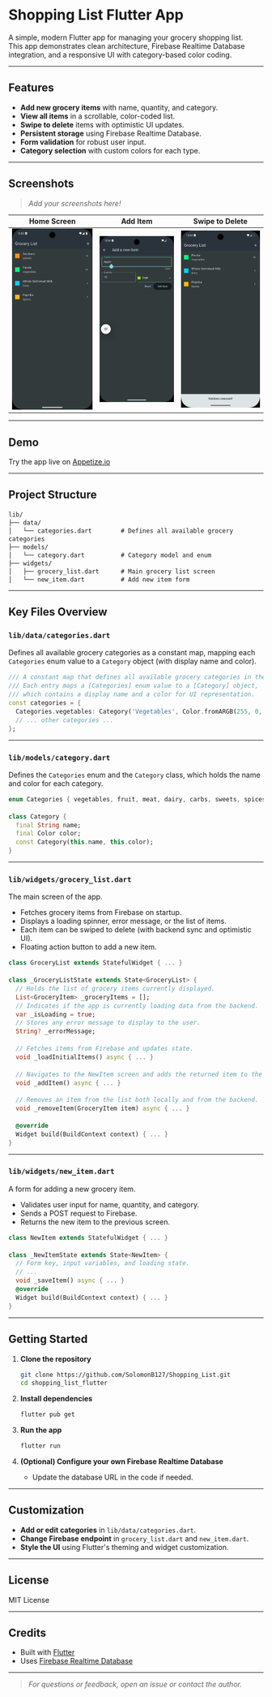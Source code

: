 # Shopping List Flutter App

A simple, modern Flutter app for managing your grocery shopping list.  
This app demonstrates clean architecture, Firebase Realtime Database integration, and a responsive UI with category-based color coding.

---

## Features

- **Add new grocery items** with name, quantity, and category.
- **View all items** in a scrollable, color-coded list.
- **Swipe to delete** items with optimistic UI updates.
- **Persistent storage** using Firebase Realtime Database.
- **Form validation** for robust user input.
- **Category selection** with custom colors for each type.

---

## Screenshots

> _Add your screenshots here!_

| Home Screen | Add Item | Swipe to Delete |
|-------------|----------|----------------|
| ![Home](/assets/screenshots/home.png) | ![Add](/assets/screenshots/add.png) | ![Delete](/assets/screenshots/delete.png) |

---

## Demo

Try the app live on [Appetize.io](https://appetize.io/)  
<!-- > _Replace this link with your actual Appetize demo URL._ -->

---

## Project Structure

```
lib/
├── data/
│   └── categories.dart        # Defines all available grocery categories
├── models/
│   └── category.dart          # Category model and enum
├── widgets/
│   ├── grocery_list.dart      # Main grocery list screen
│   └── new_item.dart          # Add new item form
```

---

## Key Files Overview

### `lib/data/categories.dart`

Defines all available grocery categories as a constant map, mapping each `Categories` enum value to a `Category` object (with display name and color).

```dart
/// A constant map that defines all available grocery categories in the app.
/// Each entry maps a [Categories] enum value to a [Category] object,
/// which contains a display name and a color for UI representation.
const categories = {
  Categories.vegetables: Category('Vegetables', Color.fromARGB(255, 0, 255, 128)),
  // ... other categories ...
};
```

---

### `lib/models/category.dart`

Defines the `Categories` enum and the `Category` class, which holds the name and color for each category.

```dart
enum Categories { vegetables, fruit, meat, dairy, carbs, sweets, spices, convenience, hygiene, other }

class Category {
  final String name;
  final Color color;
  const Category(this.name, this.color);
}
```

---

### `lib/widgets/grocery_list.dart`

The main screen of the app.  
- Fetches grocery items from Firebase on startup.
- Displays a loading spinner, error message, or the list of items.
- Each item can be swiped to delete (with backend sync and optimistic UI).
- Floating action button to add a new item.

```dart
class GroceryList extends StatefulWidget { ... }

class _GroceryListState extends State<GroceryList> {
  // Holds the list of grocery items currently displayed.
  List<GroceryItem> _groceryItems = [];
  // Indicates if the app is currently loading data from the backend.
  var _isLoading = true;
  // Stores any error message to display to the user.
  String? _errorMessage;

  // Fetches items from Firebase and updates state.
  void _loadInitialItems() async { ... }

  // Navigates to the NewItem screen and adds the returned item to the list.
  void _addItem() async { ... }

  // Removes an item from the list both locally and from the backend.
  void _removeItem(GroceryItem item) async { ... }

  @override
  Widget build(BuildContext context) { ... }
}
```

---

### `lib/widgets/new_item.dart`

A form for adding a new grocery item.
- Validates user input for name, quantity, and category.
- Sends a POST request to Firebase.
- Returns the new item to the previous screen.

```dart
class NewItem extends StatefulWidget { ... }

class _NewItemState extends State<NewItem> {
  // Form key, input variables, and loading state.
  // ...
  void _saveItem() async { ... }
  @override
  Widget build(BuildContext context) { ... }
}
```

---

## Getting Started

1. **Clone the repository**
   ```sh
   git clone https://github.com/SolomonB127/Shopping_List.git
   cd shopping_list_flutter
   ```

2. **Install dependencies**
   ```sh
   flutter pub get
   ```

3. **Run the app**
   ```sh
   flutter run
   ```

4. **(Optional) Configure your own Firebase Realtime Database**
   - Update the database URL in the code if needed.

---

## Customization

- **Add or edit categories** in `lib/data/categories.dart`.
- **Change Firebase endpoint** in `grocery_list.dart` and `new_item.dart`.
- **Style the UI** using Flutter's theming and widget customization.

---

## License

MIT License

---

## Credits

- Built with [Flutter](https://flutter.dev/)
- Uses [Firebase Realtime Database](https://firebase.google.com/products/realtime-database)

---

> _For questions or feedback, open an issue or contact the author._
